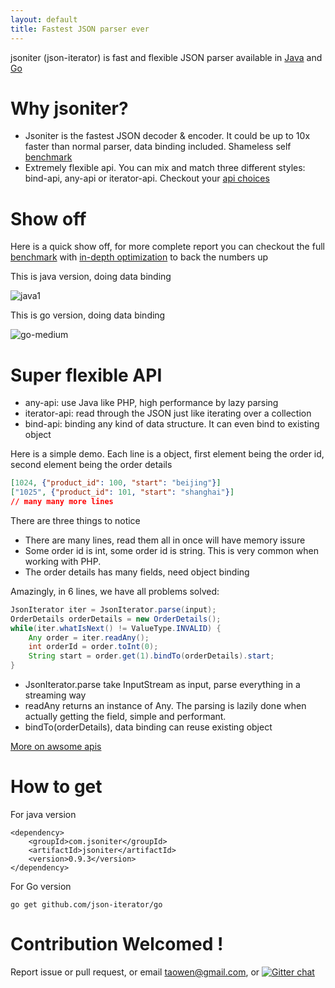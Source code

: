 ```yaml
---
layout: default
title: Fastest JSON parser ever
---
```


jsoniter (json-iterator) is fast and flexible JSON parser available in [Java](https://github.com/json-iterator/java) and [Go](https://github.com/json-iterator/go)

# Why jsoniter?

* Jsoniter is the fastest JSON decoder & encoder. It could be up to 10x faster than normal parser, data binding included. Shameless self [benchmark](/benchmark.html)
* Extremely flexible api. You can mix and match three different styles: bind-api, any-api or iterator-api. Checkout your [api choices](/java-features.html)

# Show off

Here is a quick show off, for more complete report you can checkout the full [benchmark](/benchmark.html) with [in-depth optimization](/benchmark.html#optimization-used) to back the numbers up

This is java version, doing data binding

![java1](http://jsoniter.com/benchmarks/java1.png)

This is go version, doing data binding

![go-medium](http://jsoniter.com/benchmarks/go-medium.png)

# Super flexible API

* any-api: use Java like PHP, high performance by lazy parsing
* iterator-api: read through the JSON just like iterating over a collection
* bind-api: binding any kind of data structure. It can even bind to existing object
 
Here is a simple demo. Each line is a object, first element being the order id, second element being the order details

```json
[1024, {"product_id": 100, "start": "beijing"}]
["1025", {"product_id": 101, "start": "shanghai"}]
// many many more lines
```

There are three things to notice

* There are many lines, read them all in once will have memory issure
* Some order id is int, some order id is string. This is very common when working with PHP.
* The order details has many fields, need object binding

Amazingly, in 6 lines, we have all problems solved:

```java
JsonIterator iter = JsonIterator.parse(input);
OrderDetails orderDetails = new OrderDetails();
while(iter.whatIsNext() != ValueType.INVALID) {
    Any order = iter.readAny();
    int orderId = order.toInt(0);
    String start = order.get(1).bindTo(orderDetails).start;
}
```

* JsonIterator.parse take InputStream as input, parse everything in a streaming way
* readAny returns an instance of Any. The parsing is lazily done when actually getting the field, simple and performant.
* bindTo(orderDetails), data binding can reuse existing object

[More on awsome apis](/java-features.cn.html)

# How to get

For java version

```
<dependency>
    <groupId>com.jsoniter</groupId>
    <artifactId>jsoniter</artifactId>
    <version>0.9.3</version>
</dependency>
```

For Go version

```
go get github.com/json-iterator/go
```

# Contribution Welcomed !

Report issue or pull request, or email taowen@gmail.com, or [![Gitter chat](https://badges.gitter.im/gitterHQ/gitter.png)](https://gitter.im/json-iterator/Lobby)
